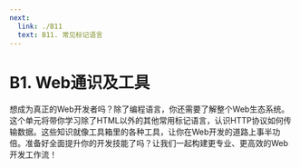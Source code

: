 ```yaml
---
next:
  link: ./B11
  text: B11. 常见标记语言
---
```


# B1. Web通识及工具

想成为真正的Web开发者吗？除了编程语言，你还需要了解整个Web生态系统。这个单元将带你学习除了HTML以外的其他常用标记语言，认识HTTP协议如何传输数据。这些知识就像工具箱里的各种工具，让你在Web开发的道路上事半功倍。准备好全面提升你的开发技能了吗？让我们一起构建更专业、更高效的Web开发工作流！

